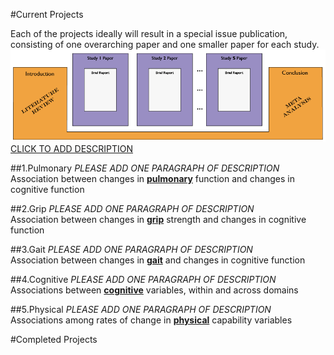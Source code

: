 #Current Projects

Each of the projects ideally will result in a special issue publication, consisting of one overarching paper and one smaller paper for each study. 
![publication model](.././libs/materials/publication_model/publication_model-01.png)
[CLICK TO ADD DESCRIPTION](https://github.com/IALSA/IALSA-2015-Portland/edit/master/projects/README.md)

##1.Pulmonary
*PLEASE ADD ONE PARAGRAPH OF DESCRIPTION*  
Association between changes in [**pulmonary**](./pulmonary/README.md) function and changes in cognitive function

##2.Grip
*PLEASE ADD ONE PARAGRAPH OF DESCRIPTION*  
Association between changes in [**grip**](./grip/README.md) strength and changes in cognitive function    

##3.Gait
*PLEASE ADD ONE PARAGRAPH OF DESCRIPTION*  
Association between changes in [**gait**](./gait/README.md) and changes in cognitive function  

##4.Cognitive
*PLEASE ADD ONE PARAGRAPH OF DESCRIPTION*  
Associations between [**cognitive**](./cognitive/README.md) variables, within and across domains  

##5.Physical
*PLEASE ADD ONE PARAGRAPH OF DESCRIPTION*  
Associations among rates of change in [**physical**](./physical/README.md) capability variables 

#Completed Projects
